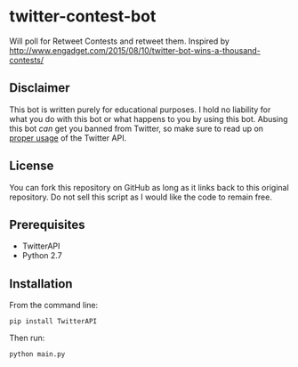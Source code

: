 # twitter-contest-bot
Will poll for Retweet Contests and retweet them. Inspired by http://www.engadget.com/2015/08/10/twitter-bot-wins-a-thousand-contests/

Disclaimer
------------

This bot is written purely for educational purposes. I hold no liability for what you do with this bot or what happens to you by using this bot. Abusing this bot *can* get you banned from Twitter, so make sure to read up on [proper usage](https://support.twitter.com/articles/76915-automation-rules-and-best-practices) of the Twitter API.

License
------------

You can fork this repository on GitHub as long as it links back to this original repository. Do not sell this script as I would like the code to remain free.

Prerequisites
------------

  * TwitterAPI
  * Python 2.7

Installation
------------
From the command line:

	pip install TwitterAPI
	
Then run:

	python main.py

